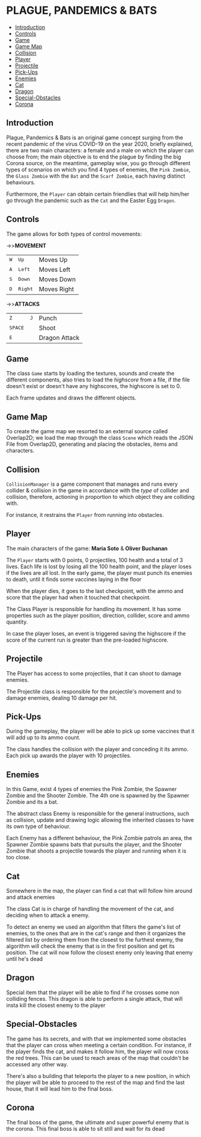 # PLAGUE, PANDEMICS & BATS

- [Introduction](#Introduction)
- [Controls](#Controls)
- [Game](#Game)
- [Game Map](#Game-Map)
- [Collision](#Collision)
- [Player](#Player)
- [Projectile](#Projectile)
- [Pick-Ups](#Pick-Ups)
- [Enemies](#Enemies)
- [Cat](#Cat)
- [Dragon](#)
- [Special-Obstacles](#Special-Obstacles)
- [Corona](#FinalBoss)

## Introduction 


Plague, Pandemics & Bats is an original game concept surging from the recent pandemic of the virus COVID-19 on the year 2020, briefly explained, 
there are two main characters: a female and a male on which the player can choose from; 
the main objective is to end the plague by finding the big Corona source, on the meantime, gameplay wise, you go through 
different types of scenarios on which you find 4 types of enemies, the `Pink Zombie`, the `Glass Zombie` with the `Bat` and the `Scarf Zombie`, each having distinct behaviours.

Furthermore, the `Player` can obtain certain friendlies that will help him/her go through the pandemic such as the `Cat` and the Easter Egg `Dragon`. 


## Controls
The game allows for both types of control movements:

->>**MOVEMENT**

|  |  |  |
| ------ | ------ |------ |
| <kbd>W</kbd> | <kbd>Up</kbd> | Moves Up |
| <kbd>A</kbd> | <kbd>Left</kbd> | Moves Left |
| <kbd>S</kbd> | <kbd>Down</kbd> | Moves Down  |
| <kbd>D</kbd> | <kbd>Right</kbd> | Moves Right |

->>**ATTACKS**

|  |  |  |
| ------ | ------ |------ |
| <kbd>Z</kbd> | <kbd>J</kbd> | Punch |
| <kbd>SPACE</kbd> | | Shoot |
|    <kbd>E</kbd> |  | Dragon Attack  |


## Game

The class `Game` starts by loading the textures, sounds and create the different components,  also tries to load the _highscore_ from a file, if the file doesn't exist or doesn't have any highscores, the highscore is set to 0.

Each frame updates and draws the different objects.


## Game Map

To create the game map we resorted to an external source called Overlap2D; we load the map through the class `Scene` which reads the JSON File from Overlap2D, generating and placing the obstacles, items and characters.


## Collision

`CollisionManager` is a game component that manages and runs every collider & collision in the game in accordance with the _type_ of collider and collision, therefore, 
actioning in proportion to which object they are colliding with. 

For instance, it restrains the `Player` from running into obstacles.


## Player

The main characters of the game:
**Maria Soto** & **Oliver Buchanan**

The `Player` starts with 0 points, 0 projectiles, 100 health and a total of 3 lives. 
Each life is lost by losing all the 100 health point, and the player loses if the lives are all lost. 
In the early game, the player must punch its enemies to death, until it finds some vaccines laying in the floor

When the player dies, it goes to the last checkpoint, with the ammo and score that the player had when it touched that checkpoint.

The Class Player is responsible for handling its movement. It has some properties such as the player position, direction, collider, score and ammo quantity.

In case the player loses, an event is triggered saving the highscore if the score of the current run is greater than the pre-loaded highscore.


## Projectile

The Player has access to some projectiles, that it can shoot to damage enemies.

The Projectile class is responsible for the projectile's movement and to damage enemies, dealing 10 damage per hit.


## Pick-Ups

During the gameplay, the player will be able to pick up some vaccines that it will add up to its ammo count.

The class handles the collision with the player and conceding it its ammo. Each pick up awards the player with 10 projectiles.


## Enemies

In this Game, exist 4 types of enemies the Pink Zombie, the Spawner Zombie and the Shooter Zombie. The 4th one is spawned by the Spawner Zombie and its a bat.

The abstract class Enemy is responsible for the general instructions, such as collision, update and drawing logic allowing the inherited classes to have its own type of behaviour.

Each Enemy has a different behaviour, the Pink Zombie patrols an area, the Spawner Zombie spawns bats that pursuits the player, and the Shooter Zombie that shoots a projectile towards the player and running when it is too close.


## Cat

Somewhere in the map, the player can find a cat that will follow him around and attack enemies

The class Cat is in charge of handling the movement of the cat, and deciding when to attack a enemy.

To detect an enemy we used an algorithm that filters the game's list of enemies, to the ones that are in the cat's range and then it organizes the filtered list by ordering them from the closest to the furthest enemy, the algorithm will check the enemy that is in the first position and get its position. The cat will now follow the closest enemy only leaving that enemy until he's dead


## Dragon

Special item that the player will be able to find if he crosses some non colliding fences. This dragon is able to perform a single attack, that will insta kill the closest enemy to the player


## Special-Obstacles

The game has its secrets, and with that we implemented some obstacles that the player can cross when meeting a certain condition. For instance, if the player finds the cat, and makes it follow him, the player will now cross the red trees. This can be used to reach areas of the map that couldn't be accessed any other way.

There's also a building that teleports the player to a new position, in which the player will be able to proceed to the rest of the map and find the last house, that it will lead him to the final boss.


## Corona

The final boss of the game, the ultimate and super powerful enemy that is the corona. This final boss is able to sit still and wait for its dead